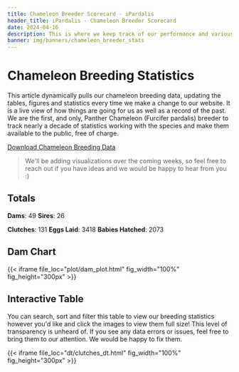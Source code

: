 ```yaml
---
title: Chameleon Breeder Scorecard - iPardalis
header_title: iPardalis - Chameleon Breeder Scorecard
date: 2024-04-16
description: This is where we keep track of our performance and various statistics about our chameleon breeding program.
banner: img/banners/chameleon_breeder_stats
---
```


# Chameleon Breeding Statistics

This article dynamically pulls our chameleon breeding data, updating the tables, figures and statistics every time we make a change to our website. It is a live view of how things are going for us as well as a record of the past. We are the first, and only, Panther Chameleon (Furcifer pardalis) breeder to track nearly a decade of statistics working with the species and make them available to the public, free of charge.
<p>
<a class="btn btn-template-main" href="https://ipardalis.com/data.csv">Download Chameleon Breeding Data <i class="fas fa-download"></i></a>
</p>

> We'll be adding visualizations over the coming weeks, so feel free to reach out if you have ideas and we would be happy to hear from you :)

## Totals

**Dams**: 49
**Sires**: 26

**Clutches**: 131
**Eggs Laid**: 3418
**Babies Hatched**: 2073

## Dam Chart

{{< iframe file_loc="plot/dam_plot.html" fig_width="100%" fig_height="300px" >}}

## Interactive Table

You can search, sort and filter this table to view our breeding statistics however you'd like and click the images to view them full size! This level of transparency is unheard of. If you see any data errors or issues, feel free to bring them to our attention. We would be happy to fix them.

{{< iframe file_loc="dt/clutches_dt.html" fig_width="100%" fig_height="300px" >}}
